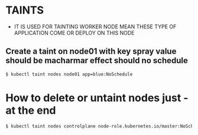 # TAINTS
- IT IS USED FOR TAINTING WORKER NODE MEAN THESE TYPE OF APPLICATION COME OR DEPLOY ON THIS NODE
## Create a taint on node01 with key spray value should be macharmar effect should no schedule
```bash
$ kubectl taint nodes node01 app=blue:NoSchedule
```
# How to delete or untaint nodes just - at the end
```bash
$ kubectl taint nodes controlplane node-role.kubernetes.io/master:NoSchedule-
```